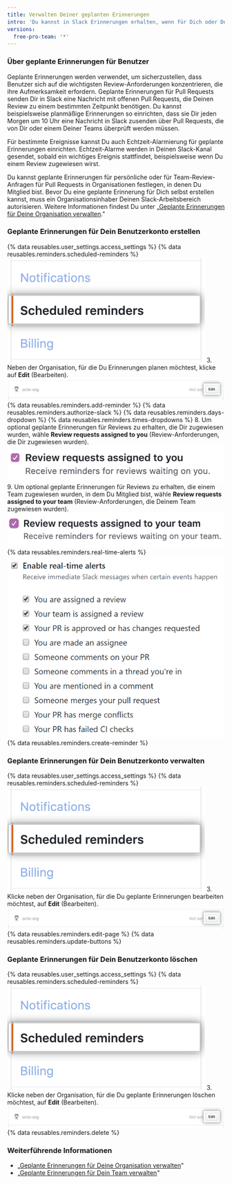 ```yaml
---
title: Verwalten Deiner geplanten Erinnerungen
intro: 'Du kannst in Slack Erinnerungen erhalten, wenn für Dich oder Dein Team Pull Requests auf einen Review warten.'
versions:
  free-pro-team: '*'
---
```


### Über geplante Erinnerungen für Benutzer

Geplante Erinnerungen werden verwendet, um sicherzustellen, dass Benutzer sich auf die wichtigsten Review-Anforderungen konzentrieren, die ihre Aufmerksamkeit erfordern. Geplante Erinnerungen für Pull Requests senden Dir in Slack eine Nachricht mit offenen Pull Requests, die Deinen Review zu einem bestimmten Zeitpunkt benötigen. Du kannst beispielsweise planmäßige Erinnerungen so einrichten, dass sie Dir jeden Morgen um 10 Uhr eine Nachricht in Slack zusenden über Pull Requests, die von Dir oder einem Deiner Teams überprüft werden müssen.

Für bestimmte Ereignisse kannst Du auch Echtzeit-Alarmierung für geplante Erinnerungen einrichten. Echtzeit-Alarme werden in Deinen Slack-Kanal gesendet, sobald ein wichtiges Ereignis stattfindet, beispielsweise wenn Du einem Review zugewiesen wirst.

Du kannst geplante Erinnerungen für persönliche oder für Team-Review-Anfragen für Pull Requests in Organisationen festlegen, in denen Du Mitglied bist. Bevor Du eine geplante Erinnerung für Dich selbst erstellen kannst, muss ein Organisationsinhaber Deinen Slack-Arbeitsbereich autorisieren. Weitere Informationen findest Du unter „[Geplante Erinnerungen für Deine Organisation verwalten](/github/setting-up-and-managing-organizations-and-teams/managing-scheduled-reminders-for-your-organization)."

### Geplante Erinnerungen für Dein Benutzerkonto erstellen

{% data reusables.user_settings.access_settings %}
{% data reusables.reminders.scheduled-reminders %}
![Schaltfläche „Scheduled reminders" (Geplante Erinnerungen)](/assets/images/help/profile/scheduled-reminders-profile.png)
3. Neben der Organisation, für die Du Erinnerungen planen möchtest, klicke auf **Edit** (Bearbeiten). ![Schaltfläche „Scheduled reminders edit" (geplante Erinnerungen bearbeiten)](/assets/images/help/settings/scheduled-reminders-org-choice.png)
{% data reusables.reminders.add-reminder %}
{% data reusables.reminders.authorize-slack %}
{% data reusables.reminders.days-dropdown %}
{% data reusables.reminders.times-dropdowns %}
8. Um optional geplante Erinnerungen für Reviews zu erhalten, die Dir zugewiesen wurden, wähle **Review requests assigned to you** (Review-Anforderungen, die Dir zugewiesen wurden). ![Kontrollfeld „Review requests assigned to you" (Dir zugewiesene Review-Anforderungen)](/assets/images/help/profile/scheduled-reminders-your-requests.png)
9. Um optional geplante Erinnerungen für Reviews zu erhalten, die einem Team zugewiesen wurden, in dem Du Mitglied bist, wähle **Review requests assigned to your team** (Review-Anforderungen, die Deinem Team zugewiesen wurden). ![Kontrollfeld „Review requests assigned to your team" (Deinem Team zugewiesene Review-Anforderungen)](/assets/images/help/profile/scheduled-reminders-your-team-requests.png)
{% data reusables.reminders.real-time-alerts %}
![Kontrollfeld „Enable real-time alerts" (Echtzeit-Alarme aktivieren)](/assets/images/help/settings/scheduled-reminders-real-time-alerts-personal.png)
{% data reusables.reminders.create-reminder %}

### Geplante Erinnerungen für Dein Benutzerkonto verwalten
{% data reusables.user_settings.access_settings %}
{% data reusables.reminders.scheduled-reminders %}
![Schaltfläche „Scheduled reminders" (Geplante Erinnerungen)](/assets/images/help/profile/scheduled-reminders-profile.png)
3. Klicke neben der Organisation, für die Du geplante Erinnerungen bearbeiten möchtest, auf **Edit** (Bearbeiten). ![Schaltfläche „Scheduled reminders edit" (geplante Erinnerungen bearbeiten)](/assets/images/help/settings/scheduled-reminders-org-choice.png)
{% data reusables.reminders.edit-page %}
{% data reusables.reminders.update-buttons %}

### Geplante Erinnerungen für Dein Benutzerkonto löschen
{% data reusables.user_settings.access_settings %}
{% data reusables.reminders.scheduled-reminders %}
![Schaltfläche „Scheduled reminders" (Geplante Erinnerungen)](/assets/images/help/profile/scheduled-reminders-profile.png)
3. Klicke neben der Organisation, für die Du geplante Erinnerungen löschen möchtest, auf **Edit** (Bearbeiten). ![Schaltfläche „Scheduled reminders edit" (geplante Erinnerungen bearbeiten)](/assets/images/help/settings/scheduled-reminders-org-choice.png)
{% data reusables.reminders.delete %}

### Weiterführende Informationen

- „[Geplante Erinnerungen für Deine Organisation verwalten](/github/setting-up-and-managing-organizations-and-teams/managing-scheduled-reminders-for-your-organization)"
- „[Geplante Erinnerungen für Dein Team verwalten](/github/setting-up-and-managing-organizations-and-teams/managing-scheduled-reminders-for-your-team)"
